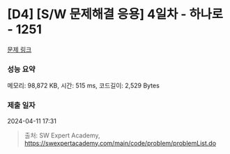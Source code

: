 # [D4] [S/W 문제해결 응용] 4일차 - 하나로 - 1251 

[문제 링크](https://swexpertacademy.com/main/code/problem/problemDetail.do?contestProbId=AV15StKqAQkCFAYD) 

### 성능 요약

메모리: 98,872 KB, 시간: 515 ms, 코드길이: 2,529 Bytes

### 제출 일자

2024-04-11 17:31



> 출처: SW Expert Academy, https://swexpertacademy.com/main/code/problem/problemList.do
